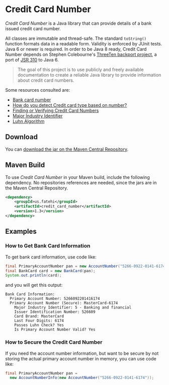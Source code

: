 # Credit Card Number

*Credit Card Number* is a Java library that can provide details of a bank issued credit card number. 

All classes are immutable and thread-safe. The standard `toString()` function formats data in a readable form. Validity is enforced by JUnit tests. Java 6 or newer is required. In order to be Java 8 ready, Credit Card Number depends on Stephen Colebourne's [ThreeTen backport project](https://github.com/ThreeTen/threetenbp), a port of [JSR 310](https://jcp.org/en/jsr/detail?id=310) to Java 6. 

> The goal of this project is to use publicly and freely available documentation to create a reliable Java library to provide information about credit card numbers.

Some resources consulted are:
* [Bank card number](http://en.wikipedia.org/wiki/Bank_card_number)
* [How do you detect Credit card type based on number?](http://stackoverflow.com/questions/72768/how-do-you-detect-credit-card-type-based-on-number)  
* [Finding or Verifying Credit Card Numbers](http://www.regular-expressions.info/creditcard.html)
* [Major Industry Identifier](https://en.wikipedia.org/wiki/Bank_card_number#Major_Industry_Identifier_.28MII.29)
* [Luhn Algorithm](http://en.wikipedia.org/wiki/Luhn_algorithm)

## Download

You can [download the jar on the Maven Central Repository](http://search.maven.org/#search%7Cga%7C1%7Ca%3A%22credit_card_number%22).

## Maven Build

To use *Credit Card Number* in your Maven build, include the following dependency. No repositories references are needed, since the jars are in the Maven Central Repository.
```xml
<dependency>
    <groupId>us.fatehi</groupId>
    <artifactId>credit_card_number</artifactId>
    <version>1.3</version>
</dependency>
```

## Examples

### How to Get Bank Card Information

To get bank card information, use code like:
```java
final PrimaryAccountNumber pan = new AccountNumber("5266-0922-0141-6174");
final BankCard card = new BankCard(pan);
System.out.println(card);
```
and you will get this output:
```
Bank Card Information: 
  Primary Account Number: 5266092201416174
  Primary Account Number (Secure): MasterCard-6174
    Major Industry Identifier: 5 - Banking and financial
    Issuer Identification Number: 526609
    Card Brand: MasterCard
    Last Four Digits: 6174
    Passes Luhn Check? Yes
    Is Primary Account Number Valid? Yes
```

### How to Secure the Credit Card Number

If you need the account number information, but want to be secure by not storing the actual primary account number in memory, you can use code like:
```java
final PrimaryAccountNumber pan = 
  new AccountNumberInfo(new AccountNumber("5266-0922-0141-6174"));
```
